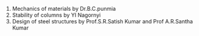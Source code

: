 1. Mechanics of materials by Dr.B.C.punmia  
2. Stability of columns by YI Nagornyi  
3. Design of steel structures by Prof.S.R.Satish Kumar and Prof A.R.Santha Kumar

